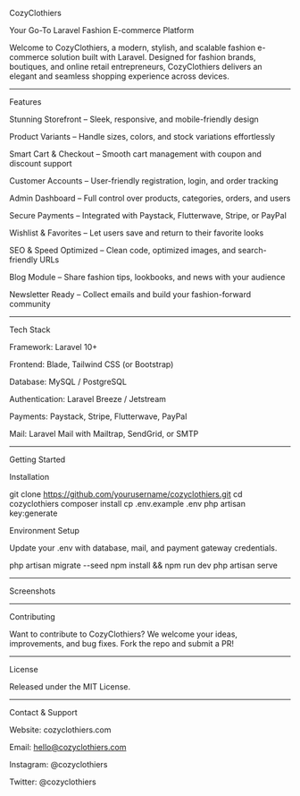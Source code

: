 CozyClothiers

Your Go-To Laravel Fashion E-commerce Platform

Welcome to CozyClothiers, a modern, stylish, and scalable fashion e-commerce solution built with Laravel. Designed for fashion brands, boutiques, and online retail entrepreneurs, CozyClothiers delivers an elegant and seamless shopping experience across devices.


---

Features

Stunning Storefront – Sleek, responsive, and mobile-friendly design

Product Variants – Handle sizes, colors, and stock variations effortlessly

Smart Cart & Checkout – Smooth cart management with coupon and discount support

Customer Accounts – User-friendly registration, login, and order tracking

Admin Dashboard – Full control over products, categories, orders, and users

Secure Payments – Integrated with Paystack, Flutterwave, Stripe, or PayPal

Wishlist & Favorites – Let users save and return to their favorite looks

SEO & Speed Optimized – Clean code, optimized images, and search-friendly URLs

Blog Module – Share fashion tips, lookbooks, and news with your audience

Newsletter Ready – Collect emails and build your fashion-forward community



---

Tech Stack

Framework: Laravel 10+

Frontend: Blade, Tailwind CSS (or Bootstrap)

Database: MySQL / PostgreSQL

Authentication: Laravel Breeze / Jetstream

Payments: Paystack, Stripe, Flutterwave, PayPal

Mail: Laravel Mail with Mailtrap, SendGrid, or SMTP



---

Getting Started

Installation

git clone https://github.com/yourusername/cozyclothiers.git
cd cozyclothiers
composer install
cp .env.example .env
php artisan key:generate

Environment Setup

Update your .env with database, mail, and payment gateway credentials.

php artisan migrate --seed
npm install && npm run dev
php artisan serve


---

Screenshots


---

Contributing

Want to contribute to CozyClothiers? We welcome your ideas, improvements, and bug fixes. Fork the repo and submit a PR!


---

License

Released under the MIT License.


---

Contact & Support

Website: cozyclothiers.com

Email: hello@cozyclothiers.com

Instagram: @cozyclothiers

Twitter: @cozyclothiers

